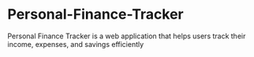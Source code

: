 # Personal-Finance-Tracker
Personal Finance Tracker is a web application that helps users track their income, expenses, and savings efficiently
